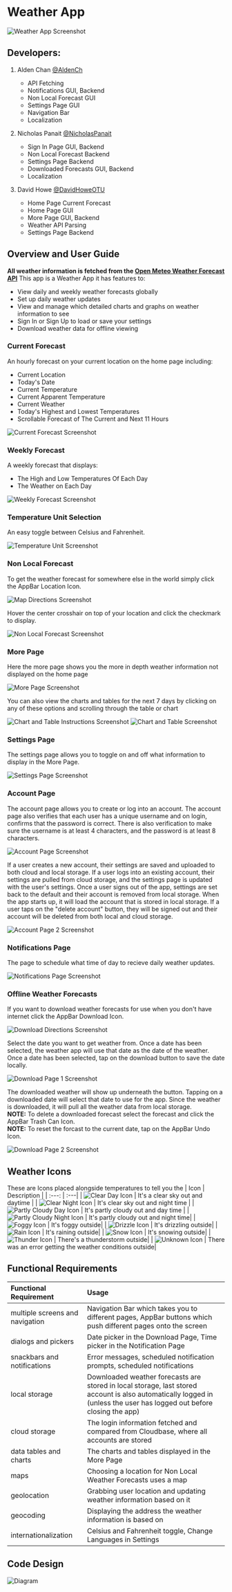 # Weather App
![Weather App Screenshot](/images/Screenshots/weather_app_home_page.png "Weather App Screenshot")

## Developers:
1. Alden Chan [@AldenCh](https://github.com/AldenCh)
    - API Fetching
    - Notifications GUI, Backend
    - Non Local Forecast GUI
    - Settings Page GUI
    - Navigation Bar
    - Localization

2. Nicholas Panait [@NicholasPanait](https://github.com/NicholasPanait)
    - Sign In Page GUI, Backend
    - Non Local Forecast Backend
    - Settings Page Backend
    - Downloaded Forecasts GUI, Backend
    - Localization

3. David Howe [@DavidHoweOTU](https://github.com/DavidHoweOTU)
    - Home Page Current Forecast
    - Home Page GUI
    - More Page GUI, Backend
    - Weather API Parsing
    - Settings Page Backend

## Overview and User Guide
**All weather information is fetched from the [Open Meteo Weather Forecast API](https://open-meteo.com/en/docs#api-documentation)**
This app is a Weather App it has features to: 
- View daily and weekly weather forecasts globally
- Set up daily weather updates
- View and manage which detailed charts and graphs on weather information to see
- Sign In or Sign Up to load or save your settings
- Download weather data for offline viewing


### Current Forecast
An hourly forecast on your current location on the home page including:
- Current Location
- Today's Date
- Current Temperature
- Current Apparent Temperature
- Current Weather
- Today's Highest and Lowest Temperatures
- Scrollable Forecast of The Current and Next 11 Hours<br>

![Current Forecast Screenshot](/images/Screenshots/current_forecast.png "Current Forecast Screenshot")

### Weekly Forecast
A weekly forecast that displays:
- The High and Low Temperatures Of Each Day
- The Weather on Each Day<br>

![Weekly Forecast Screenshot](/images/Screenshots/weekly_forecast.png "Weekly Forecast Screenshot")

### Temperature Unit Selection
An easy toggle between Celsius and Fahrenheit.<br>

![Temperature Unit Screenshot](/images/Screenshots/temperature_unit_toggle.png "Temperature Unit Screenshot")

### Non Local Forecast
To get the weather forecast for somewhere else in the world simply click the AppBar Location Icon.

![Map Directions Screenshot](/images/Screenshots/map_directions.png "Map Directions Screenshot")

Hover the center crosshair on top of your location and click the checkmark to display.

![Non Local Forecast Screenshot](/images/Screenshots/map_page.png "Non Local Forecast Screenshot")

### More Page
Here the more page shows you the more in depth weather information not displayed on the home page

![More Page Screenshot](/images/Screenshots/more_page_1.png "More Page Screenshot")

You can also view the charts and tables for the next 7 days by clicking on any of these options and scrolling through the table or chart

![Chart and Table Instructions Screenshot](/images/Screenshots/more_page_2.png "Chart and Table Instructions Screenshot")
![Chart and Table Screenshot](/images/Screenshots/more_page_3.png "Chart and Table Screenshot")

### Settings Page
The settings page allows you to toggle on and off what information to display in the More Page.<br>

![Settings Page Screenshot](/images/Screenshots/settings_page.png "Settings Page Screenshot")

### Account Page
The account page allows you to create or log into an account. The account page also verifies that each user has a unique username and on login, confirms that the password is correct. There is also verification to make sure the username is at least 4 characters, and the password is at least 8 characters.<br>

![Account Page Screenshot](/images/Screenshots/account_page_1.png "Account Page Screenshot")

If a user creates a new account, their settings are saved and uploaded to both cloud and local storage. If a user logs into an existing account, their settings are pulled from cloud storage, and the settings page is updated with the user's settings. Once a user signs out of the app, settings are set back to the default and their account is removed from local storage. When the app starts up, it will load the account that is stored in local storage. If a user taps on the "delete account" button, they will be signed out and their account will be deleted from both local and cloud storage.<br>

![Account Page 2 Screenshot](/images/Screenshots/account_page_2.png "Account Page 2 Screenshot")

### Notifications Page
The page to schedule what time of day to recieve daily weather updates.<br>

![Notifications Page Screenshot](/images/Screenshots/notifications_page.png "Notifications Page Screenshot")

### Offline Weather Forecasts
If you want to download weather forecasts for use when you don't have internet click the AppBar Download Icon.

![Download Directions Screenshot](/images/Screenshots/download_directions.png "Download Directions Screenshot")

Select the date you want to get weather from. Once a date has been selected, the weather app will use that date as the date of the weather. Once a date has been selected, tap on the download button to save the date locally.

![Download Page 1 Screenshot](/images/Screenshots/download_page_1.png "Download Page 1 Screenshot")

The downloaded weather will show up underneath the button. Tapping on a downloaded date will select that date to use for the app. Since the weather is downloaded, it will pull all the weather data from local storage.<br>
**NOTE:** To delete a downloaded forecast select the forecast and click the AppBar Trash Can Icon.<br>
**NOTE:** To reset the forcast to the current date, tap on the AppBar Undo Icon.

![Download Page 2 Screenshot](/images/Screenshots/download_page_2.png "Download Page 2 Screenshot")

## Weather Icons
These are Icons placed alongside temperatures to tell you the 
| Icon | Description |
| :---: | :---|
| ![Clear Day Icon](/images/Icons/sunny.png "Clear Day Icon") | It's a clear sky out and daytime |
| ![Clear Night Icon](/images/Icons/bedtime.png "Clear Night Icon") | It's clear sky out and night time |
| ![Partly Cloudy Day Icon](/images/Icons/wb_cloudy.png "Partly Cloudy Day Icon") | It's partly cloudy out and day time |
| ![Partly Cloudy Night Icon](/images/Icons/nights_stay.png "Partly Cloudy Night Icon") | It's partly cloudy out and night time|
| ![Foggy Icon](/images/Icons/foggy.png "Foggy Icon") | It's foggy outside|
| ![Drizzle Icon](/images/Icons/water_drop_outlined.png "Drizzle Icon") | It's drizzling outside|
| ![Rain Icon](/images/Icons/water_drop.png "Rain Icon") | It's raining outside|
| ![Snow Icon](/images/Icons/snowing.png "Snow Icon") | It's snowing outside|
| ![Thunder Icon](/images/Icons/electric_bolt.png "Thunder Icon") | There's a thunderstorm outside|
| ![Unknown Icon](/images/Icons/question_mark.png "Unkown Icon") | There was an error getting the weather conditions outside|

## Functional Requirements
| Functional Requirement | Usage |
| :--- | :--- |
| multiple screens and navigation | Navigation Bar which takes you to different pages, AppBar buttons which push different pages onto the screen |
| dialogs and pickers | Date picker in the Download Page, Time picker in the Notification Page |
| snackbars and notifications | Error messages, scheduled notification prompts, scheduled notifications |
| local storage | Downloaded weather forecasts are stored in local storage, last stored account is also automatically logged in (unless the user has logged out before closing the app) |
| cloud storage | The login information fetched and compared from Cloudbase, where all accounts are stored |
| data tables and charts | The charts and tables displayed in the More Page |
| maps | Choosing a location for Non Local Weather Forecasts uses a map |
| geolocation | Grabbing user location and updating weather information based on it |
| geocoding | Displaying the address the weather information is based on |
| internationalization | Celsius and Fahrenheit toggle, Change Languages in Settings

## Code Design
![Diagram](/images/Diagram/diagram.png "Diagram")
